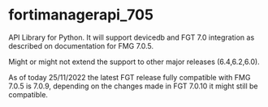 # fortimanagerapi_705

API Library for Python.
It will support devicedb and FGT 7.0 integration as described on documentation for FMG 7.0.5.

Might or might not extend the support to other major releases (6.4,6.2,6.0).

As of today 25/11/2022 the latest FGT release fully compatible with FMG 7.0.5 is 7.0.9, depending on the changes made in FGT 7.0.10 it might still be compatible.
